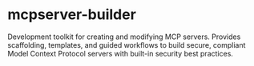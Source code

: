 # mcpserver-builder
Development toolkit for creating and modifying MCP servers. Provides scaffolding, templates, and guided workflows to build secure, compliant Model Context Protocol servers with built-in security best practices.
